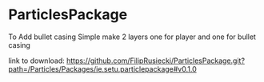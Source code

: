 # ParticlesPackage

To Add bullet casing Simple make 2 layers one for player and one for bullet casing

link to download: https://github.com/FilipRusiecki/ParticlesPackage.git?path=/Particles/Packages/ie.setu.particlepackage#v0.1.0
